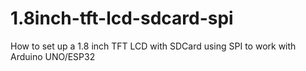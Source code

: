 # 1.8inch-tft-lcd-sdcard-spi
How to set up a 1.8 inch TFT LCD with SDCard using SPI to work with Arduino UNO/ESP32
